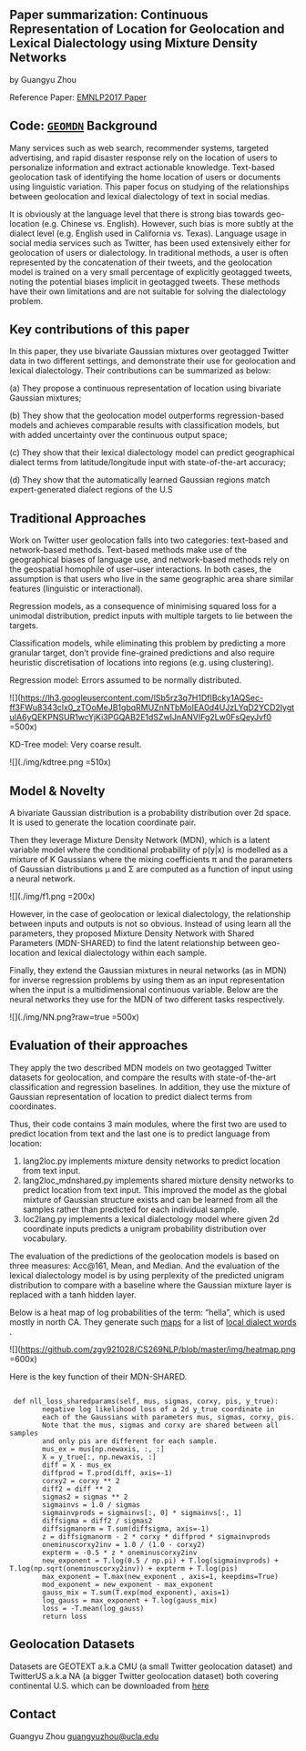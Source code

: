 <!--#CS269 NLP-->

Paper summarization: Continuous Representation of Location for Geolocation and Lexical Dialectology using Mixture Density Networks
------------
by Guangyu Zhou

Reference Paper: [EMNLP2017 Paper](https://drive.google.com/open?id=0B9ZfPKPvp-JickpYa0drZWQxcHc)

Code: [``GEOMDN``](https://github.com/afshinrahimi/geomdn)
Background
------------

Many services such as web search, recommender systems, targeted advertising, and rapid disaster response rely on the location of users to personalize information and extract actionable knowledge. Text-based geolocation task of identifying the home location of users or documents using linguistic variation. This paper focus on studying of the relationships between geolocation and lexical dialectology of text in social medias. 

It is obviously at the language level that there is strong bias towards geo-location (e.g. Chinese vs. English). However, such bias is more subtly at the dialect level (e.g. English used in California vs. Texas). Language usage in social media services such as Twitter, has been used extensively either for geolocation of users or dialectology. In traditional methods, a user is often represented by the concatenation of their tweets, and the geolocation model is trained on a very small percentage of explicitly geotagged tweets, noting the potential biases implicit in geotagged tweets. These methods have their own limitations and are not suitable for solving the dialectology problem. 

Key contributions of this paper
------------------
In this paper, they use bivariate Gaussian mixtures over geotagged Twitter data in two different settings, and demonstrate their use for geolocation and lexical dialectology. Their contributions can be summarized as below:
(a)	They propose a continuous representation of location using bivariate Gaussian mixtures;
(b)	They show that the geolocation model outperforms regression-based models and achieves comparable results with classification models, but with added uncertainty over the continuous output space;
(c)	They show that their lexical dialectology model can predict geographical dialect terms from latitude/longitude input with state-of-the-art accuracy;
(d)	They show that the automatically learned Gaussian regions match expert-generated dialect regions of the U.S


Traditional Approaches
---------------------
Work on Twitter user geolocation falls into two categories: text-based and network-based methods. Text-based methods make use of the geographical biases of language use, and network-based methods rely on the geospatial homophile of user–user interactions. In both cases, the assumption is that users who live in the same geographic area share similar features (linguistic or interactional). 

Regression models, as a consequence of minimising squared loss for a unimodal distribution, predict inputs with multiple targets to lie between the targets.

Classification models, while eliminating this problem by predicting a more granular target, don’t provide fine-grained predictions and also require heuristic discretisation of locations into regions (e.g. using clustering).
Regression model: Errors assumed to be normally distributed. 
![](https://lh3.googleusercontent.com/lSb5rz3q7H1DfIBcky1AQSec-ff3FWu8343clx0_zTOoMeJB1gbqRMUZnNTbMoIEA0d4UJzLYqD2YCD2IygtuIA6yQEKPNSUR1wcYjKi3PGQAB2E1dSZwIJnANVIFg2Lw0FsQeyJvf0 =500x)KD-Tree model: Very coarse result. 

![](./img/kdtree.png =510x)


Model & Novelty
------------------
A bivariate Gaussian distribution is a probability distribution over 2d space. It is used to generate the location coordinate pair.Then they leverage Mixture Density Network (MDN), which is a latent variable model where the conditional probability of p(y|x) is modelled as a mixture of K Gaussians where the mixing coefficients π and the parameters of Gaussian distributions μ and Σ are computed as a function of input using a neural network. 
![](./img/f1.png =200x)
However, in the case of geolocation or lexical dialectology, the relationship between inputs and outputs is not so obvious. Instead of using learn all the parameters, they proposed Mixture Density Network with Shared Parameters (MDN-SHARED) to find the latent relationship between geo-location and lexical dialectology within each sample.Finally, they extend the Gaussian mixtures in neural networks (as in MDN) for inverse regression problems by using them as an input representation when the input is a multidimensional continuous variable. Below are the neural networks they use for the MDN of two different tasks respectively.
![](./img/NN.png?raw=true =500x)
Evaluation of their approaches
------------------They apply the two described MDN models on two geotagged Twitter datasets for geolocation, and compare the results with state-of-the-art classification and regression baselines. In addition, they use the mixture of Gaussian representation of location to predict dialect terms from coordinates.Thus, their code contains 3 main modules, where the first two are used to predict location from text and the last one is to predict language from location:1) lang2loc.py implements mixture density networks to predict location from text input.2) lang2loc_mdnshared.py implements shared mixture density networks to predict location from text input. This improved the model as the global mixture of Gaussian structure exists and can be learned from all the samples rather than predicted for each individual sample.3) loc2lang.py implements a lexical dialectology model where given 2d coordinate inputs predicts a unigram probability distribution over vocabulary.The evaluation of the predictions of the geolocation models is based on three measures: Acc@161, Mean, and Median. And the evaluation of the lexical dialectology model is by using perplexity of the predicted unigram distribution to compare with a baseline where the Gaussian mixture layer is replaced with a tanh hidden layer.Below is a heat map of log probabilities of the term: “hella”, which is used mostly in north CA. They generate such [maps](https://drive.google.com/open?id=0B9ZfPKPvp-JiWlhoZ01HMk9GY3c) for a list of [local dialect words](https://drive.google.com/open?id=0B9ZfPKPvp-JiTW1yWlF2ZG56SUE) . 

![](https://github.com/zgy921028/CS269NLP/blob/master/img/heatmap.png =600x)



Here is the key function of their MDN-SHARED. 

```

 def nll_loss_sharedparams(self, mus, sigmas, corxy, pis, y_true):
        negative log likelihood loss of a 2d y_true coordinate in
        each of the Gaussians with parameters mus, sigmas, corxy, pis.
        Note that the mus, sigmas and corxy are shared between all samples
        and only pis are different for each sample.
        mus_ex = mus[np.newaxis, :, :]
        X = y_true[:, np.newaxis, :]
        diff = X - mus_ex
        diffprod = T.prod(diff, axis=-1)
        corxy2 = corxy ** 2
        diff2 = diff ** 2
        sigmas2 = sigmas ** 2
        sigmainvs = 1.0 / sigmas
        sigmainvprods = sigmainvs[:, 0] * sigmainvs[:, 1]
        diffsigma = diff2 / sigmas2
        diffsigmanorm = T.sum(diffsigma, axis=-1)
        z = diffsigmanorm - 2 * corxy * diffprod * sigmainvprods
        oneminuscorxy2inv = 1.0 / (1.0 - corxy2)
        expterm = -0.5 * z * oneminuscorxy2inv
        new_exponent = T.log(0.5 / np.pi) + T.log(sigmainvprods) + T.log(np.sqrt(oneminuscorxy2inv)) + expterm + T.log(pis)
        max_exponent = T.max(new_exponent , axis=1, keepdims=True)
        mod_exponent = new_exponent - max_exponent
        gauss_mix = T.sum(T.exp(mod_exponent), axis=1)
        log_gauss = max_exponent + T.log(gauss_mix)
        loss = -T.mean(log_gauss)
        return loss

```





Geolocation Datasets
--------------------
Datasets are GEOTEXT a.k.a CMU (a small Twitter geolocation dataset)
and TwitterUS a.k.a NA (a bigger Twitter geolocation dataset) both
covering continental U.S. which can be downloaded from [here](https://www.amazon.com/clouddrive/share/kfl0TTPDkXuFqTZ17WJSnhXT0q6fGkTlOTOLZ9VVPNu)




Contact
-------
Guangyu Zhou <guangyuzhou@ucla.edu>